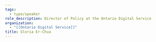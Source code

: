 ```yaml
---
tags:
  - type/speaker
role_description: Director of Policy at the Ontario Digital Service
organization:
  - "[[Ontario Digital Service]]"
title: Gloria Er-Chua
---
```


